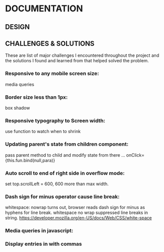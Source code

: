 # DOCUMENTATION
## DESIGN
## CHALLENGES & SOLUTIONS
These are list of major challenges I encountered throughout the project and the solutions I found and learned from that helped solved the problem.

### Responsive to any mobile screen size:
media queries

### Border size less than 1px:
box shadow

### Responsive typography to Screen width:
use function to watch when to shrink

### Updating parent's state from children component:
pass parent method to child and modify state from there
... onClick={this.fun.bind(null,para)}

### Auto scroll to end of right side in overflow mode:
set top.scrollLeft = 600, 600 more than max width.

### Dash sign for minus operator cause line break:
whitespace: nowrap
turns out, browser reads dash sign for minus as hyphens for line break.
whitespace no wrap suppressed line breaks in string.
https://developer.mozilla.org/en-US/docs/Web/CSS/white-space

### Media queries in javascript:

### Display entries in with commas




